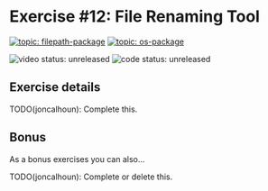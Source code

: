 # Exercise #12: File Renaming Tool

[![topic: filepath-package](https://img.shields.io/badge/topic-filepath%20package-green.svg?style=flat-square)](https://github.com/search?q=topic%3Afilepath-package+org%3Agophercises&type=Repositories)
[![topic: os-package](https://img.shields.io/badge/topic-os%20package-green.svg?style=flat-square)](https://github.com/search?q=topic%3Aos-package+org%3Agophercises&type=Repositories)

![video status: unreleased](https://img.shields.io/badge/video%20status-unreleased-red.svg?style=flat-square)
![code status: unreleased](https://img.shields.io/badge/code%20status-unreleased-red.svg?style=flat-square)

## Exercise details

TODO(joncalhoun): Complete this.

## Bonus

As a bonus exercises you can also...

TODO(joncalhoun): Complete or delete this.
